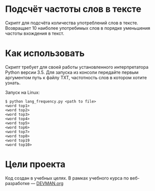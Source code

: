 # Подсчёт частоты слов в тексте

Скрипт для подсчёта количества употреблений слов в тексте. Возвращает 10 наиболее употребимых слов в порядке уменьшения частоты вхождения в текст.

# Как использовать

Скрипт требует для своей работы установленного интерпретатора Python версии 3.5.
Для запуска из консоли передайте первым аргументом путь к файлу TXT, частотность слов в котором хотите узнать.
 
Запуск на Linux:

```#!bash
$ python lang_frequency.py <path to file>
<word top1>
<word top2>
<word top3>
<word top4>
<word top5>
<word top6>
<word top7>
<word top8>
<word top19
<word top10>
``` 

# Цели проекта

Код создан в учебных целях. В рамках учебного курса по веб-разработке ― [DEVMAN.org](https://devman.org)
